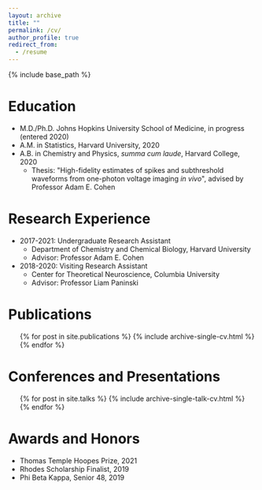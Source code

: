 ```yaml
---
layout: archive
title: ""
permalink: /cv/
author_profile: true
redirect_from:
  - /resume
---
```


{% include base_path %}

Education
======
* M.D./Ph.D. Johns Hopkins University School of Medicine, in progress (entered 2020)
* A.M. in Statistics, Harvard University, 2020
* A.B. in Chemistry and Physics, _summa cum laude_, Harvard College, 2020
  * Thesis: "High-fidelity estimates of spikes and subthreshold waveforms from one-photon voltage imaging _in vivo_", advised by Professor Adam E. Cohen

Research Experience
======
* 2017-2021: Undergraduate Research Assistant
  * Department of Chemistry and Chemical Biology, Harvard University
  * Advisor: Professor Adam E. Cohen
* 2018-2020: Visiting Research Assistant
  * Center for Theoretical Neuroscience, Columbia University
  * Advisor: Professor Liam Paninski

Publications
======
  <ul>{% for post in site.publications %}
    {% include archive-single-cv.html %}
  {% endfor %}</ul>
  
Conferences and Presentations
======
  <ul>{% for post in site.talks %}
    {% include archive-single-talk-cv.html %}
  {% endfor %}</ul>
  
<!-- Teaching
======
  <ul>{% for post in site.teaching %}
    {% include archive-single-cv.html %}
  {% endfor %}</ul> -->

Awards and Honors
======
* Thomas Temple Hoopes Prize, 2021
* Rhodes Scholarship Finalist, 2019
* Phi Beta Kappa, Senior 48, 2019
 
